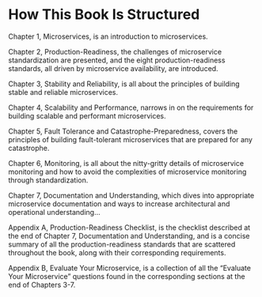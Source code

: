 # How This Book Is Structured

Chapter 1, Microservices, is an introduction to microservices.

Chapter 2, Production-Readiness, the challenges of microservice standardization are presented, and the eight production-readiness standards, all driven by microservice availability, are introduced.

Chapter 3, Stability and Reliability, is all about the principles of building stable and reliable microservices.

Chapter 4, Scalability and Performance, narrows in on the requirements for building scalable and performant microservices.

Chapter 5, Fault Tolerance and Catastrophe-Preparedness, covers the principles of building fault-tolerant microservices that are prepared for any catastrophe.

Chapter 6, Monitoring, is all about the nitty-gritty details of microservice monitoring and how to avoid the complexities of microservice monitoring through standardization.

Chapter 7, Documentation and Understanding, which dives into
appropriate microservice documentation and ways to increase architectural and operational understanding...

Appendix A, Production-Readiness Checklist, is the checklist described at the end of Chapter 7, Documentation and Understanding, and is a concise summary of all the production-readiness standards that are scattered throughout the book, along with their corresponding requirements.

Appendix B, Evaluate Your Microservice, is a collection of all the “Evaluate Your Microservice” questions found in the corresponding sections at the end of Chapters 3-7.